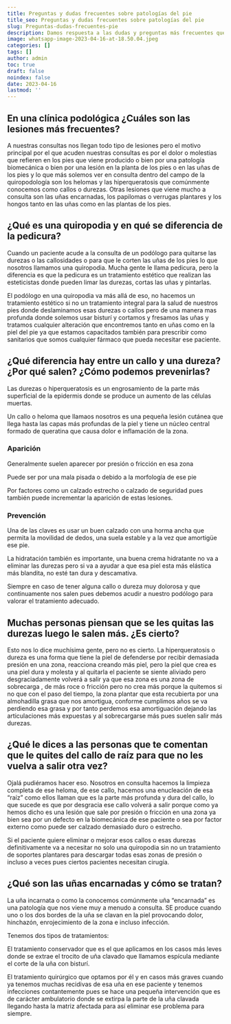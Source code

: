 ```yaml
---
title: Preguntas y dudas frecuentes sobre patologías del pie
title_seo: Preguntas y dudas frecuentes sobre patologías del pie
slug: Preguntas-dudas-frecuentes-pie
description: Damos respuesta a las dudas y preguntas más frecuentes que nos hacen sobre los pies en una clínica del pie en Murcia. Donde su podólogo en Murcia le puede contestar a las siguientes respuestas
image: whatsapp-image-2023-04-16-at-18.50.04.jpeg
categories: []
tags: []
author: admin
toc: true
draft: false
noindex: false
date: 2023-04-16
lastmod: ''
---
```

## En una clínica podológica ¿Cuáles son las lesiones más frecuentes?

A nuestras consultas nos llegan todo tipo de lesiones pero el motivo principal por el que acuden nuestras consultas es por el dolor o molestias que refieren en los pies que viene producido o bien por una patología biomecánica o bien por una lesión en la planta de los pies o en las uñas de los pies y lo que más solemos ver en consulta dentro del campo de la quiropodología son los helomas y las hiperqueratosis que comúnmente conocemos como callos o durezas. Otras lesiones que viene mucho a consulta son las uñas encarnadas, los papilomas o verrugas plantares y los hongos tanto en las uñas como en las plantas de los pies.

## ¿Qué es una quiropodia y en qué se diferencia de la pedicura?

Cuando un paciente acude a la consulta de un podólogo para quitarse las durezas o las callosidades o para que le corten las uñas de los pies lo que nosotros llamamos una quiropodia. Mucha gente le llama pedicura, pero la diferencia es que la pedicura es un tratamiento estético que realizan las esteticistas donde pueden limar las durezas, cortas las uñas y pintarlas.

El podólogo en una quiropodia va más allá de eso, no hacemos un tratamiento estético si no un tratamiento integral para la salud de nuestros pies donde deslaminamos esas durezas o callos pero de una manera mas profunda donde solemos usar bisturí y cortamos y fresamos las uñas y tratamos cualquier alteración que encontremos tanto en uñas como en la piel del pie ya que estamos capacitados también para prescribir como sanitarios que somos cualquier fármaco que pueda necesitar ese paciente.

## ¿Qué diferencia hay entre un callo y una dureza? ¿Por qué salen? ¿Cómo podemos prevenirlas?

Las durezas o hiperqueratosis es un engrosamiento de la parte más superficial de la epidermis donde se produce un aumento de las células muertas.

Un callo o heloma que llamaos nosotros es una pequeña lesión cutánea que llega hasta las capas más profundas de la piel y tiene un núcleo central formado de queratina que causa dolor e inflamación de la zona.

### Aparición

Generalmente suelen aparecer por presión o fricción en esa zona

Puede ser por una mala pisada o debido a la morfología de ese pie

Por factores como un calzado estrecho o calzado de seguridad pues también puede incrementar la aparición de estas lesiones.

### Prevención

Una de las claves es usar un buen calzado con una horma ancha que permita la movilidad de dedos, una suela estable y a la vez que amortigüe ese pie.

La hidratación también es importante, una buena crema hidratante no va a eliminar las durezas pero si va a ayudar a que esa piel esta más elástica más blandita, no esté tan dura y descamativa.

Siempre en caso de tener alguna callo o dureza muy dolorosa y que continuamente nos salen pues debemos acudir a nuestro podólogo para valorar el tratamiento adecuado.

## Muchas personas piensan que se les quitas las durezas luego le salen más. ¿Es cierto?

Esto nos lo dice muchísima gente, pero no es cierto. La hiperqueratosis o dureza es una forma que tiene la piel de defenderse por recibir demasiada presión en una zona, reacciona creando más piel, pero la piel que crea es una piel dura y molesta y al quitarla el paciente se siente aliviado pero desgraciadamente volverá a salir ya que esa zona es una zona de sobrecarga , de más roce o fricción pero no crea más porque la quitemos si no que con el paso del tiempo, la zona plantar que esta recubierta por una almohadilla grasa que nos amortigua, conforme cumplimos años se va perdiendo esa grasa y por tanto perdemos esa amortiguación dejando las articulaciones más expuestas y al sobrecargarse más pues suelen salir más durezas.

## ¿Qué le dices a las personas que te comentan que le quites del callo de raíz para que no les vuelva a salir otra vez?

Ojalá pudiéramos hacer eso. Nosotros en consulta hacemos la limpieza completa de ese heloma, de ese callo, hacemos una enucleación de esa “raíz” como ellos llaman que es la parte más profunda y dura del callo, lo que sucede es que por desgracia ese callo volverá a salir porque como ya hemos dicho es una lesión que sale por presión o fricción en una zona ya bien sea por un defecto en la biomecánica de ese paciente o sea por factor externo como puede ser calzado demasiado duro o estrecho.

Si el paciente quiere eliminar o mejorar esos callos o esas durezas definitivamente va a necesitar no solo una quiropodia sin no un tratamiento de soportes plantares para descargar todas esas zonas de presión o incluso a veces pues ciertos pacientes necesitan cirugía.

## ¿Qué son las uñas encarnadas y cómo se tratan?

La uña incarnata o como la conocemos comúnmente uña “encarnada” es una patología que nos viene muy a menudo a consulta. SE produce cuando uno o los dos bordes de la uña se clavan en la piel provocando dolor, hinchazón, enrojecimiento de la zona e incluso infección.

Tenemos dos tipos de tratamientos:

El tratamiento conservador que es el que aplicamos en los casos más leves donde se extrae el trocito de uña clavado que llamamos espícula mediante el corte de la uña con bisturí.

El tratamiento quirúrgico que optamos por él y en casos más graves cuando ya tenemos muchas recidivas de esa uña en ese paciente y tenemos infecciones contantemente pues se hace una pequeña intervención que es de carácter ambulatorio donde se extirpa la parte de la uña clavada llegando hasta la matriz afectada para así eliminar ese problema para siempre.